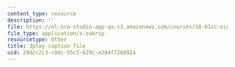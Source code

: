 ```yaml
---
content_type: resource
description: ''
file: https://ol-ocw-studio-app-qa.s3.amazonaws.com/courses/18-01sc-single-variable-calculus-fall-2010/29dcc2c3c8dc55c1b29ce294f726b92a_MK_0QHbUnIA.vtt
file_type: application/x-subrip
resourcetype: Other
title: 3play caption file
uid: 29dcc2c3-c8dc-55c1-b29c-e294f726b92a
---
```

